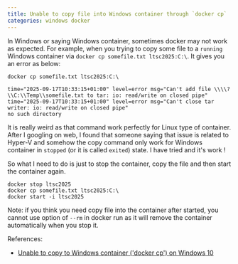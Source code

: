 ```yaml
---
title: Unable to copy file into Windows container through `docker cp`
categories: windows docker
---
```


In Windows or saying Windows container, sometimes docker may not work as expected. For example, when you trying to copy some file to a `running` Windows container via `docker cp somefile.txt ltsc2025:C:\`. It gives you an error as below:


```
docker cp somefile.txt ltsc2025:C:\

time="2025-09-17T10:33:15+01:00" level=error msg="Can't add file \\\\?\\C:\\Temp\\somefile.txt to tar: io: read/write on closed pipe"
time="2025-09-17T10:33:15+01:00" level=error msg="Can't close tar writer: io: read/write on closed pipe"
no such directory

```

It is really weird as that command work perfectly for Linux type of container. After I googling on web, I found that someone saying that issue is related to Hyper-V and somehow the copy command only work for Windows container in `stopped` (or it is called `exited`) state. I have tried and it's work !

So what I need to do is just to stop the container, copy the file and then start the container again.

```
docker stop ltsc2025
docker cp somefile.txt ltsc2025:C:\
docker start -i ltsc2025
```

Note: if you think you need copy file into the container after started, you cannot use option of `--rm` in docker run as it will remove the container automatically when you stop it.

References:
- [Unable to copy to Windows container ('docker cp') on Windows 10](https://stackoverflow.com/questions/45654570/unable-to-copy-to-windows-container-docker-cp-on-windows-10)
